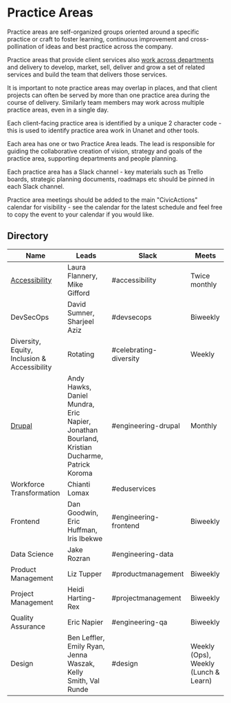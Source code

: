 # Practice Areas

Practice areas are self-organized groups oriented around a specific practice or craft to foster learning, continuous improvement and cross-pollination of ideas and best practice across the company.

Practice areas that provide client services also [work across departments](working-with-depts.md) and delivery to develop, market, sell, deliver and grow a set of related services and build the team that delivers those services.

It is important to note practice areas may overlap in places, and that client projects can often be served by more than one practice area during the course of delivery. Similarly team members may work across multiple practice areas, even in a single day.

Each client-facing practice area is identified by a unique 2 character code - this is used to identify practice area work in Unanet and other tools.

Each area has one or two Practice Area leads. The lead is responsible for guiding the collaborative creation of vision, strategy and goals of the practice area, supporting departments and people planning.

Each practice area has a Slack channel - key materials such as Trello boards, strategic planning documents, roadmaps etc should be pinned in each Slack channel.

Practice area meetings should be added to the main "CivicActions" calendar for visibility - see the calendar for the latest schedule and feel free to copy the event to your calendar if you would like.

## Directory

| Name                                            | Leads                                                                                        | Slack                  | Meets                                |
| ----------------------------------------------- | -------------------------------------------------------------------------------------------- | ---------------------- | ------------------------------------ |
| [Accessibility](accessibility-practice-area.md) | Laura Flannery, Mike Gifford                                                                 | #accessibility         | Twice monthly                        |
| DevSecOps                                       | David Sumner, Sharjeel Aziz                                                                  | #devsecops             | Biweekly                             |
| Diversity, Equity, Inclusion & Accessibility    | Rotating                                                                                     | #celebrating-diversity | Weekly                               |
| [Drupal](drupal-practice-area.md)               | Andy Hawks, Daniel Mundra, Eric Napier, Jonathan Bourland, Kristian Ducharme, Patrick Koroma | #engineering-drupal    | Monthly                              |
| Workforce Transformation                        | Chianti Lomax                                                                                | #eduservices           |                                      |
| Frontend                                        | Dan Goodwin, Eric Huffman, Iris Ibekwe                                                       | #engineering-frontend  | Biweekly                             |
| Data Science                                    | Jake Rozran                                                                                  | #engineering-data      |                                      |
| Product Management                              | Liz Tupper                                                                                   | #productmanagement     | Biweekly                             |
| Project Management                              | Heidi Harting-Rex                                                                            | #projectmanagement     | Biweekly                             |
| Quality Assurance                               | Eric Napier                                                                                  | #engineering-qa        | Biweekly                             |
| Design                                          | Ben Leffler, Emily Ryan, Jenna Waszak, Kelly Smith, Val Runde                                | #design                | Weekly (Ops), Weekly (Lunch & Learn) |
